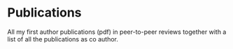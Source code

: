 # Publications

All my first author publications (pdf) in peer-to-peer reviews together with a list of all the publications
as co author.

